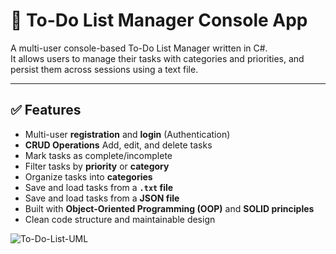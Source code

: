 # 📝 To-Do List Manager Console App

A multi-user console-based To-Do List Manager written in C#.  
It allows users to manage their tasks with categories and priorities, and persist them across sessions using a text file.

---

## ✅ Features

- Multi-user **registration** and **login** (Authentication)
- **CRUD Operations** Add, edit, and delete tasks
- Mark tasks as complete/incomplete
- Filter tasks by **priority** or **category**
- Organize tasks into **categories**
- Save and load tasks from a **`.txt` file**
- Save and load tasks from a **JSON file**
- Built with **Object-Oriented Programming (OOP)** and **SOLID principles**
- Clean code structure and maintainable design


![To-Do-List-UML](https://github.com/user-attachments/assets/834b021a-6696-4f27-899c-300cda4b3284)



